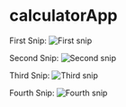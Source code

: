 # calculatorApp

First Snip:
![First snip](https://github.com/mikefili/calculatorApp/blob/master/calc-1.PNG "First Snip")

Second Snip:
![Second snip](https://github.com/mikefili/calculatorApp/blob/master/calc-2.PNG "Second Snip")

Third Snip:
![Third snip](https://github.com/mikefili/calculatorApp/blob/master/calc-3.PNG "Third Snip")

Fourth Snip:
![Fourth snip](https://github.com/mikefili/calculatorApp/blob/master/calc-4.PNG "Fourth Snip")
